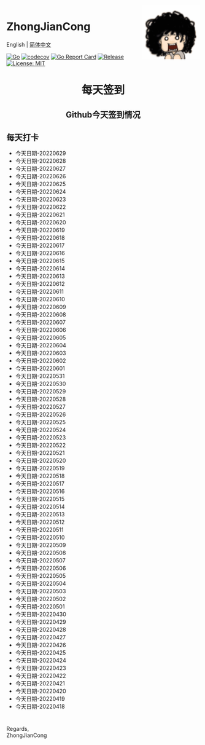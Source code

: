 <img align="right" width="150px" src="https://github.com/zhongjiancong/zhongjiancong/blob/main/images/1339353900.gif">

# ZhongJianCong

English | [简体中文](README.md)

[![Go](https://github.com/zeromicro/go-zero/workflows/Go/badge.svg?branch=master)](https://github.com/zeromicro/go-zero/actions)
[![codecov](https://codecov.io/gh/zeromicro/go-zero/branch/master/graph/badge.svg)](https://codecov.io/gh/zeromicro/go-zero)
[![Go Report Card](https://goreportcard.com/badge/github.com/zeromicro/go-zero)](https://goreportcard.com/report/github.com/zeromicro/go-zero)
[![Release](https://img.shields.io/github/v/release/zeromicro/go-zero.svg?style=flat-square)](https://github.com/zeromicro/go-zero)
[![License: MIT](https://img.shields.io/badge/License-MIT-yellow.svg)](https://opensource.org/licenses/MIT)

# <p align="center">每天签到</p>

## <p align="center">Github今天签到情况</p>

## 每天打卡  

- 今天日期-20220629  
- 今天日期-20220628  
- 今天日期-20220627  
- 今天日期-20220626  
- 今天日期-20220625  
- 今天日期-20220624  
- 今天日期-20220623  
- 今天日期-20220622  
- 今天日期-20220621  
- 今天日期-20220620  
- 今天日期-20220619  
- 今天日期-20220618  
- 今天日期-20220617  
- 今天日期-20220616  
- 今天日期-20220615  
- 今天日期-20220614  
- 今天日期-20220613  
- 今天日期-20220612  
- 今天日期-20220611  
- 今天日期-20220610   
- 今天日期-20220609   
- 今天日期-20220608   
- 今天日期-20220607   
- 今天日期-20220606   
- 今天日期-20220605   
- 今天日期-20220604  
- 今天日期-20220603  
- 今天日期-20220602  
- 今天日期-20220601  
- 今天日期-20220531  
- 今天日期-20220530  
- 今天日期-20220529  
- 今天日期-20220528  
- 今天日期-20220527  
- 今天日期-20220526  
- 今天日期-20220525  
- 今天日期-20220524  
- 今天日期-20220523  
- 今天日期-20220522  
- 今天日期-20220521  
- 今天日期-20220520  
- 今天日期-20220519  
- 今天日期-20220518  
- 今天日期-20220517  
- 今天日期-20220516  
- 今天日期-20220515  
- 今天日期-20220514  
- 今天日期-20220513  
- 今天日期-20220512  
- 今天日期-20220511  
- 今天日期-20220510  
- 今天日期-20220509  
- 今天日期-20220508  
- 今天日期-20220507  
- 今天日期-20220506  
- 今天日期-20220505  
- 今天日期-20220504  
- 今天日期-20220503  
- 今天日期-20220502  
- 今天日期-20220501  
- 今天日期-20220430  
- 今天日期-20220429  
- 今天日期-20220428  
- 今天日期-20220427  
- 今天日期-20220426  
- 今天日期-20220425  
- 今天日期-20220424  
- 今天日期-20220423  
- 今天日期-20220422  
- 今天日期-20220421  
- 今天日期-20220420  
- 今天日期-20220419  
- 今天日期-20220418  

#
Regards,  
ZhongJianCong  